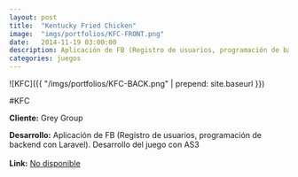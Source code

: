 ```yaml
---
layout:	post
title:	"Kentucky Fried Chicken"
image:	"imgs/portfolios/KFC-FRONT.png"
date:   2014-11-19 03:00:00
description: Aplicación de FB (Registro de usuarios, programación de backend con Laravel). Desarrollo del juego con AS3
categories: juegos
---
```

![KFC]({{ "/imgs/portfolios/KFC-BACK.png" | prepend: site.baseurl }})

#KFC

**Cliente:** Grey Group

**Desarrollo:** Aplicación de FB (Registro de usuarios, programación de backend con Laravel). Desarrollo del juego con AS3
<br><br>
**Link:**
<a class="link" href="#" target="blank"> No disponible</a>